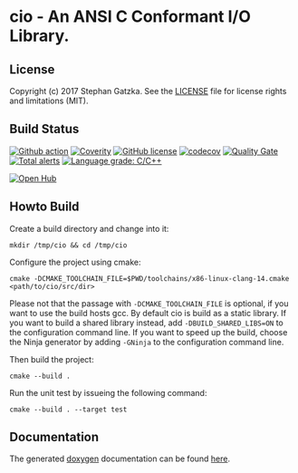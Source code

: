 # cio - An ANSI C Conformant I/O Library.
## License
Copyright (c) 2017 Stephan Gatzka. See the [LICENSE](LICENSE) file for license rights and
limitations (MIT).

## Build Status
[![Github action](https://github.com/gatzka/cio/workflows/CI%20build/badge.svg?branch=master)](https://github.com/gatzka/cio/actions)
[![Coverity](https://scan.coverity.com/projects/12722/badge.svg)](https://scan.coverity.com/projects/gatzka-cio)
[![GitHub license](https://img.shields.io/badge/license-MIT-blue.svg)](https://raw.githubusercontent.com/gatzka/cio/master/LICENSE)
[![codecov](https://codecov.io/gh/gatzka/cio/branch/master/graph/badge.svg)](https://codecov.io/gh/gatzka/cio)
[![Quality Gate](https://sonarcloud.io/api/project_badges/measure?project=org.gatzka.cio&metric=alert_status)](https://sonarcloud.io/dashboard?id=org.gatzka.cio)
[![Total alerts](https://img.shields.io/lgtm/alerts/g/gatzka/cio.svg?logo=lgtm&logoWidth=18)](https://lgtm.com/projects/g/gatzka/cio/alerts/)
[![Language grade: C/C++](https://img.shields.io/lgtm/grade/cpp/g/gatzka/cio.svg?logo=lgtm&logoWidth=18)](https://lgtm.com/projects/g/gatzka/cio/context:cpp)

[![Open Hub](https://img.shields.io/badge/Open-Hub-0185CA.svg)](https://www.openhub.net/p/cio)

## Howto Build
Create a build directory and change into it:
```
mkdir /tmp/cio && cd /tmp/cio
```
Configure the project using cmake:
```
cmake -DCMAKE_TOOLCHAIN_FILE=$PWD/toolchains/x86-linux-clang-14.cmake <path/to/cio/src/dir>
```
Please not that the passage with ```-DCMAKE_TOOLCHAIN_FILE``` is optional, if you want to use the build hosts gcc. By default cio is build as a static library. If you want to build a shared library instead, add ```-DBUILD_SHARED_LIBS=ON``` to the configuration command line.
If you want to speed up the build, choose the Ninja generator by adding ```-GNinja``` to the configuration command line.

Then build the project:
```
cmake --build .
```

Run the unit test by issueing the following command:
```
cmake --build . --target test
```

## Documentation

The generated [doxygen](http://www.doxygen.nl/) documentation can be found
[here](https://gatzka.github.io/cio/doc/html).
